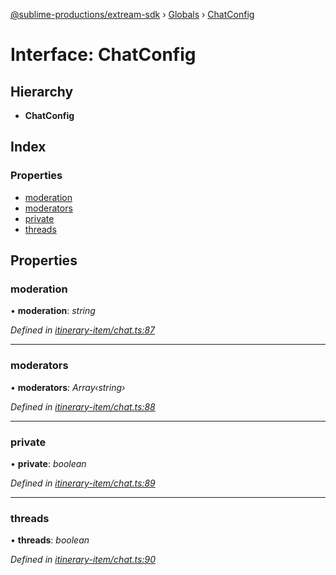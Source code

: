 [@sublime-productions/extream-sdk](../README.md) › [Globals](../globals.md) › [ChatConfig](chatconfig.md)

# Interface: ChatConfig

## Hierarchy

* **ChatConfig**

## Index

### Properties

* [moderation](chatconfig.md#moderation)
* [moderators](chatconfig.md#moderators)
* [private](chatconfig.md#private)
* [threads](chatconfig.md#threads)

## Properties

###  moderation

• **moderation**: *string*

*Defined in [itinerary-item/chat.ts:87](https://github.com/Extream-SaaS/ex-sdk/blob/849839b/src/itinerary-item/chat.ts#L87)*

___

###  moderators

• **moderators**: *Array‹string›*

*Defined in [itinerary-item/chat.ts:88](https://github.com/Extream-SaaS/ex-sdk/blob/849839b/src/itinerary-item/chat.ts#L88)*

___

###  private

• **private**: *boolean*

*Defined in [itinerary-item/chat.ts:89](https://github.com/Extream-SaaS/ex-sdk/blob/849839b/src/itinerary-item/chat.ts#L89)*

___

###  threads

• **threads**: *boolean*

*Defined in [itinerary-item/chat.ts:90](https://github.com/Extream-SaaS/ex-sdk/blob/849839b/src/itinerary-item/chat.ts#L90)*
